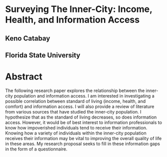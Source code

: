 # Surveying The Inner-City: Income, Health, and Information Access
## Keno Catabay
## Florida State University

# Abstract
The following research paper explores the relationship between the inner-city population and information access. I am interested in investigating a possible correlation between standard of living (income, health, and comfort) and information access. I will also provide a review of literature from various sources that have studied the inner-city population. I hypothesize that as the standard of living decreases, so does information access. However, it would be of best interest to information professionals to know how impoverished individuals tend to receive their information. Knowing how a variety of individuals within the inner-city population receives their information may be vital to improving the overall quality of life in these areas. My research proposal seeks to fill in these information gaps in the form of a questionnaire. 
